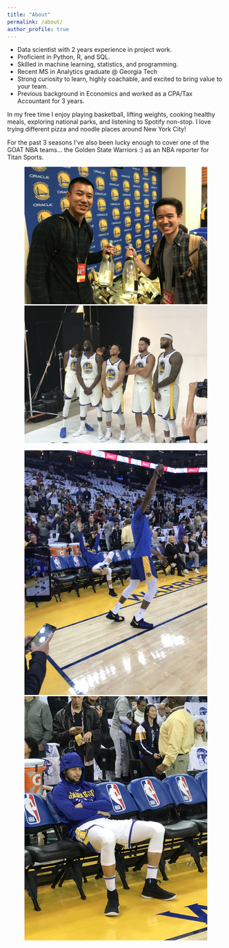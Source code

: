 ```yaml
---
title: "About"
permalink: /about/
author_profile: true
---
```


* Data scientist with 2 years experience in project work.  
* Proficient in Python, R, and SQL. 
* Skilled in machine learning, statistics, and programming.  
* Recent MS in Analytics graduate @ Georgia Tech
* Strong curiosity to learn, highly coachable, and excited to bring value to your team.
* Previous background in Economics and worked as a CPA/Tax Accountant for 3 years.

In my free time I enjoy playing basketball, lifting weights, cooking healthy meals, exploring national parks, and listening to Spotify non-stop. I love trying different pizza and noodle places around New York City!  

For the past 3 seasons I've also been lucky enough to cover one of the GOAT NBA teams... the Golden State Warriors :) as an NBA reporter for Titan Sports.

<figure class="half">
    <a href="../images/me/championship.jpg"><img src="../images/me/championship.jpg"></a>
    <a href="../images/me/squad.jpg"><img src="../images/me/squad.jpg"></a>
</figure>
<figure class="half">
    <a href="../images/me/kdsteph.jpg"><img src="../images/me/kdsteph.jpg"></a>
    <a href="../images/me/curry.jpg"><img src="../images/me/curry.jpg"></a>
</figure>
